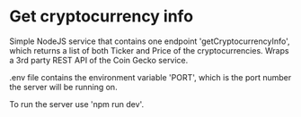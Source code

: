 # Get cryptocurrency info

Simple NodeJS service that contains one endpoint 'getCryptocurrencyInfo', which returns a list of both Ticker and Price of the cryptocurrencies. Wraps a 3rd party REST API of the Coin Gecko service.

.env file contains the environment variable 'PORT', which is the port number the server will be running on.

To run the server use 'npm run dev'.

